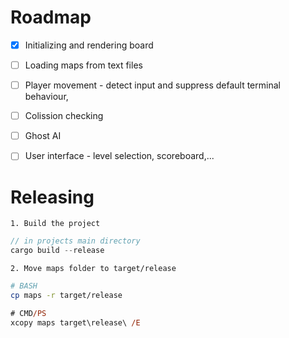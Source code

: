 # Roadmap

- [x] Initializing and rendering board
- [ ] Loading maps from text files
- [ ] Player movement - detect input and suppress default terminal behaviour, 
- [ ] Colission checking
- [ ] Ghost AI
- [ ] User interface - level selection, scoreboard,...



# Releasing
`1. Build the project`
```rust
// in projects main directory
cargo build --release
```

`2. Move maps folder to target/release`
```bash
# BASH
cp maps -r target/release
```

```ps 
# CMD/PS
xcopy maps target\release\ /E
```